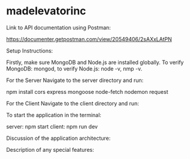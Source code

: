 # madelevatorinc

Link to API documentation using Postman:

https://documenter.getpostman.com/view/20549406/2sAXxLAtPN

Setup Instructions:

Firstly, make sure MongoDB and Node.js are installed globally.
To verify MongoDB: mongod, to verify Node.js: node -v, nmp -v. 

For the Server
Navigate to the server directory and run:  

npm install cors express mongoose node-fetch nodemon request

For the Client
Navigate to the client directory and run: 



To start the application in the terminal:

server: npm start
client: npm run dev

Discussion of the application architecture:

Description of any special features:
